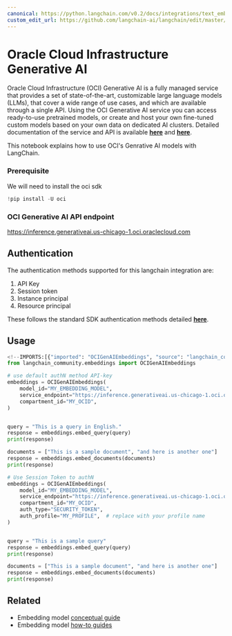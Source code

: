 ```yaml
---
canonical: https://python.langchain.com/v0.2/docs/integrations/text_embedding/oci_generative_ai/
custom_edit_url: https://github.com/langchain-ai/langchain/edit/master/docs/docs/integrations/text_embedding/oci_generative_ai.ipynb
---
```


# Oracle Cloud Infrastructure Generative AI

Oracle Cloud Infrastructure (OCI) Generative AI is a fully managed service that provides a set of state-of-the-art, customizable large language models (LLMs), that cover a wide range of use cases, and which are available through a single API.
Using the OCI Generative AI service you can access ready-to-use pretrained models, or create and host your own fine-tuned custom models based on your own data on dedicated AI clusters. Detailed documentation of the service and API is available __[here](https://docs.oracle.com/en-us/iaas/Content/generative-ai/home.htm)__ and __[here](https://docs.oracle.com/en-us/iaas/api/#/en/generative-ai/20231130/)__.

This notebook explains how to use OCI's Genrative AI models with LangChain.

### Prerequisite
We will need to install the oci sdk


```python
!pip install -U oci
```

### OCI Generative AI API endpoint 
https://inference.generativeai.us-chicago-1.oci.oraclecloud.com

## Authentication
The authentication methods supported for this langchain integration are:

1. API Key
2. Session token
3. Instance principal
4. Resource principal 

These follows the standard SDK authentication methods detailed __[here](https://docs.oracle.com/en-us/iaas/Content/API/Concepts/sdk_authentication_methods.htm)__.
 

## Usage


```python
<!--IMPORTS:[{"imported": "OCIGenAIEmbeddings", "source": "langchain_community.embeddings", "docs": "https://api.python.langchain.com/en/latest/embeddings/langchain_community.embeddings.oci_generative_ai.OCIGenAIEmbeddings.html", "title": "Oracle Cloud Infrastructure Generative AI"}]-->
from langchain_community.embeddings import OCIGenAIEmbeddings

# use default authN method API-key
embeddings = OCIGenAIEmbeddings(
    model_id="MY_EMBEDDING_MODEL",
    service_endpoint="https://inference.generativeai.us-chicago-1.oci.oraclecloud.com",
    compartment_id="MY_OCID",
)


query = "This is a query in English."
response = embeddings.embed_query(query)
print(response)

documents = ["This is a sample document", "and here is another one"]
response = embeddings.embed_documents(documents)
print(response)
```


```python
# Use Session Token to authN
embeddings = OCIGenAIEmbeddings(
    model_id="MY_EMBEDDING_MODEL",
    service_endpoint="https://inference.generativeai.us-chicago-1.oci.oraclecloud.com",
    compartment_id="MY_OCID",
    auth_type="SECURITY_TOKEN",
    auth_profile="MY_PROFILE",  # replace with your profile name
)


query = "This is a sample query"
response = embeddings.embed_query(query)
print(response)

documents = ["This is a sample document", "and here is another one"]
response = embeddings.embed_documents(documents)
print(response)
```


## Related

- Embedding model [conceptual guide](/docs/concepts/#embedding-models)
- Embedding model [how-to guides](/docs/how_to/#embedding-models)